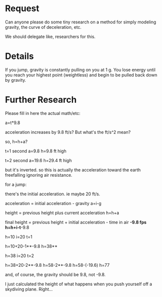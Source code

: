 # Request #

Can anyone please do some tiny research on a method for simply modeling gravity, the curve of deceleration, etc.

We should delegate like, researchers for this.

# Details #

If you jump, gravity is constantly pulling on you at 1 g. You lose energy until you reach your highest point (weightless) and begin to be pulled back down by gravity.

# Further Research #

Please fill in here the actual math/etc:

a=t\*9.8

acceleration increases by 9.8 ft/s? But what's the ft/s^2 mean?

so, h=h+a?

t=1 second
a=9.8
h=9.8 ft high

t=2 second
a=19.6
h=29.4 ft high

but it's inverted. so this is actually the acceleration toward the earth freefalling ignoring air resistance.

for a jump:

there's the initial acceleration. ie maybe 20 ft/s.

acceleration = initial acceleration - gravity
a=i-g

height = previous height plus current acceleration
h=h+a

final height = previous height + initial acceleration - time in air **-9.8 fps
h=h+i-t**-9.8

h=10
i=20
t=1

h=10+20-1**-9.8
h=38**

h=38
i=20
t=2

h=38+20-2**-9.8
h=58-2**-9.8
h=58-(-19.6)
h=77

and, of course, the gravity should be 9.8, not -9.8.

I just calculated the height of what happens when you push yourself off a skydiving plane. Right...